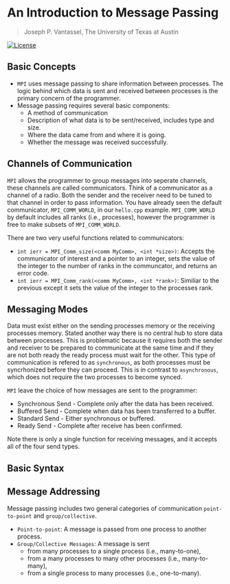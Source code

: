 # An Introduction to Message Passing

> Joseph P. Vantassel, The University of Texas at Austin

[![License](https://img.shields.io/badge/license-CC--By--SA--4.0-brightgreen.svg)](https://github.com/jpvantassel/parallel-course/blob/master/LICENSE.md)

## Basic Concepts

- `MPI` uses message passing to share information between processes. The logic
behind which data is sent and received between processes is the primary concern
of the programmer.
- Message passing requires several basic components:
  - A method of communication
  - Description of what data is to be sent/received, includes type and size.
  - Where the data came from and where it is going.
  - Whether the message was received successfully.

## Channels of Communication

`MPI` allows the programmer to group messages into seperate channels, these
channels are called communicators. Think of a communicator as a channel of a
radio. Both the sender and the receiver need to be tuned to that channel in
order to pass information. You have already seen the default
communicator, `MPI_COMM_WORLD`, in our `hello.cpp` example. `MPI_COMM_WORLD` by
default includes all ranks (i.e., processes), however the programmer is free
to make subsets of `MPI_COMM_WORLD`.

<!-- See Day1 slide 38. If you create a subset of `MPI_COMM_WORLD`, do the processes
receive a new rank from the communicator or do they retain ther rank from
`MPI_COMM_WORLD`? -->

There are two very useful functions related to communicators:

- `int ierr = MPI_Comm_size(<comm MyComm>, <int *size>)`: Accepts the
communicator of interest and a pointer to an integer, sets the value of the
integer to the number of ranks in the communcator, and returns an error code.
- `int ierr = MPI_Comm_rank(<comm MyComm>, <int *rank>)`: Similiar to the
previous except it sets the value of the integer to the processes rank.

## Messaging Modes

Data must exist either on the sending processes memory or the receiving
processes memory. Stated another way there is no central hub to store data
between processes. This is problematic because it requires both the sender and
receiver to be prepared to communicate at the same time and if they are not
both ready the ready process must wait for the other. This type of communication
is refered to as `synchronous`, as both processes must be syncrhonized before
they can proceed. This is in contrast to `asynchronous`, which does not require
the two processes to become synced.

`MPI` leave the choice of how messages are sent to the programmer:

- Synchronous Send - Complete only after the data has been received.
- Buffered Send - Complete when data has been transferred to a buffer.
- Standard Send - Either synchronous or buffered.
- Ready Send - Complete after receive has been confirmed.

<!-- See Day3 slide 8. What is a ready send? -->

Note there is only a single function for receiving messages, and it accepts all
of the four send types.

## Basic Syntax

## Message Addressing

Message passing includes two general categories of communication
`point-to-point` and `group/collective`.

- `Point-to-point`: A message is passed from one process to another process.
- `Group/Collective Messages`: A message is sent
  - from many processes to a single process (i.e., many-to-one),
  - from a many processes to many other processes (i.e., many-to-many),
  - from a single process to many processes (i.e., one-to-many).


